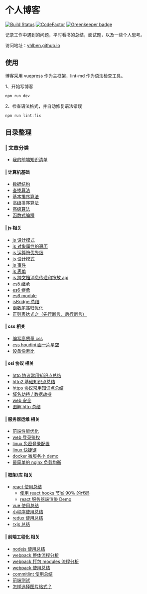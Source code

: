 # 个人博客

[![Build Status](https://www.travis-ci.org/yhlben/blog.svg?branch=master)](https://www.travis-ci.org/yhlben/blog)
[![CodeFactor](https://www.codefactor.io/repository/github/yhlben/blog/badge)](https://www.codefactor.io/repository/github/yhlben/blog) [![Greenkeeper badge](https://badges.greenkeeper.io/yhlben/blog.svg)](https://greenkeeper.io/)

记录工作中遇到的问题，平时看书的总结，面试题，以及一些个人思考。

访问地址：[yhlben.github.io](https://yhlben.github.io/)

## 使用

博客采用 vuepress 作为主框架，lint-md 作为语法检查工具。

1、开始写博客

```js
npm run dev
```

2、检查语法格式，并自动修复语法错误

```js
npm run lint:fix
```

## 目录整理

### | 文章分类

- [我的前端知识清单](https://yhlben.github.io/blog/frontend.html)

#### | 计算机基础

- [数据结构](https://yhlben.github.io/blog/base-structure.html)
- [查找算法](https://yhlben.github.io/blog/base-structure-base-select.html)
- [基本排序算法](https://yhlben.github.io/blog/base-structure-base-sort.html)
- [高级排序算法](https://yhlben.github.io/blog/base-structure-senior-sort.html)
- [高级算法](https://yhlben.github.io/blog/base-structure-high-algorithm.html)
- [函数式编程](https://yhlben.github.io/blog/base-functional.html)

#### | js 相关

- [js 设计模式](https://yhlben.github.io/blog/js-regular-assert.html)
- [js 对象属性的遍历](https://yhlben.github.io/blog/js-object-ergodic.html)
- [js 运算符优先级](https://yhlben.github.io/blog/js-operator-priority.html)
- [js 设计模式](https://yhlben.github.io/blog/js-design-pattern.html)
- [js 事件](https://yhlben.github.io/blog/js-event.html)
- [js 表单](https://yhlben.github.io/blog/js-form.html)
- [js 跨文档消息传递和拖放 api](https://yhlben.github.io/blog/js-html5-program.html)
- [es5 继承](https://yhlben.github.io/blog/js-inherit.html)
- [es6 继承](https://yhlben.github.io/blog/js-inherit-es6.html)
- [es6 module](https://yhlben.github.io/blog/js-module.html)
- [jsBridge 总结](https://yhlben.github.io/blog/js-jsBridge.html)
- [函数尾递归优化](https://yhlben.github.io/blog/js-recursion.html)
- [正则表达式之（先行断言，后行断言）](https://yhlben.github.io/blog/js-design-pattern.html)

#### | css 相关

- [编写高质量 css](https://yhlben.github.io/blog/css.html)
- [css houdini 画一片星空](https://yhlben.github.io/blog/css-houdini-star.html)
- [设备像素比](https://yhlben.github.io/blog/css-devicePixelRatio.html)

#### | osi 协议 相关

- [http 协议常用知识点总结](https://yhlben.github.io/blog/osi-http.html)
- [http2 基础知识点总结](https://yhlben.github.io/blog/osi-http2.html)
- [https 协议常用知识点总结](https://yhlben.github.io/blog/osi-https.html)
- [域名劫持 / 数据劫持](https://yhlben.github.io/blog/osi-dns.html)
- [web 安全](https://yhlben.github.io/blog/osi-web-security.html)
- [图解 http 总结](https://yhlben.github.io/blog/osi-http-graph.html)

#### | 服务器运维 相关

- [前端性能优化](https://yhlben.github.io/blog/operation-performance.html)
- [web 登录鉴权](https://yhlben.github.io/blog/operation-web-login.html)
- [linux 免密登录配置](https://yhlben.github.io/blog/operation-linux-login.html)
- [linux 快捷键](https://yhlben.github.io/blog/operation-linux.html)
- [docker 微服务小 demo](https://yhlben.github.io/blog/operation-docker-micro-service.html)
- [最简单的 nginx 负载均衡](https://yhlben.github.io/blog/operation-nginx-load-balancing.html)

#### | 框架/库 相关

- [react 使用总结](https://yhlben.github.io/blog/library-react.html)
  - [使用 react hooks 节省 90% 的代码](https://yhlben.github.io/blog/library-react-hooks.html)
  - [react 服务器端渲染 Demo](https://yhlben.github.io/blog/library-react-ssr.html)
- [vue 使用总结](https://yhlben.github.io/blog/library-vue.html)
- [小程序使用总结](https://yhlben.github.io/blog/library-miniProgram.html)
- [redux 使用总结](https://yhlben.github.io/blog/library-redux.html)
- [rxjs 总结](https://yhlben.github.io/blog/library-rxjs.html)

#### | 前端工程化 相关

- [nodejs 使用总结](https://yhlben.github.io/blog/project-node.html)
- [webpack 整体流程分析](https://yhlben.github.io/blog/project-webpack-entry.html)
- [webpack 打包 modules 流程分析](https://yhlben.github.io/blog/project-webpack-flow.html)
- [webpack 使用总结](https://yhlben.github.io/blog/project-webpack.html)
- [commitlint 使用总结](https://yhlben.github.io/blog/project-commitlint.html)
- [前端测试](https://yhlben.github.io/blog/project-test.html)
- [怎样选择图片格式？](https://yhlben.github.io/blog/project-image.html)
